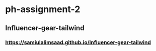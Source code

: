# ph-assignment-2

## Influencer-gear-tailwind

### <https://samiulalimsaad.github.io/Influencer-gear-tailwind>
